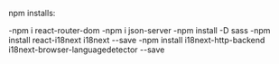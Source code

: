 npm installs:

-npm i react-router-dom
-npm i json-server
-npm install -D sass
-npm install react-i18next i18next --save
-npm install i18next-http-backend i18next-browser-languagedetector --save